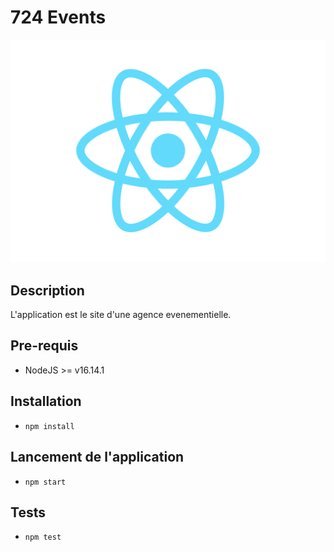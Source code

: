 # 724 Events
![724 logo](./src/logo.svg)

## Description
L'application est le site d'une agence evenementielle.
## Pre-requis
- NodeJS  >= v16.14.1

## Installation
- `npm install`

## Lancement de l'application
- `npm start`

## Tests
- `npm test`
